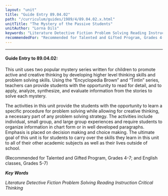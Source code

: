 ```yaml
---
layout: "unit"
title: "Guide Entry 89.04.02"
path: "/curriculum/guides/1989/4/89.04.02.x.html"
unitTitle: "The Mystery of the Passive Students"
unitAuthor: "Lorna Dils"
keywords: "Literature Detective Fiction Problem Solving Reading Instruction Critical Thinking"
recommendedFor: "Recommended for Talented and Gifted Program, Grades 4-7; and English classes, Grades 5-7"
---
```

<body>
<hr/>
<h4>
Guide Entry to 89.04.02:
</h4>
This unit uses two popular mystery series written for children to promote active and creative thinking by developing higher level thinking skills and problem solving skills. Using the “Encyclopedia Brown” and “Tintin” series, teachers can provide students with the opportunity to read for detail, and to apply, analyze, synthesize, and evaluate information from the stories to solve each mystery.
<p>
The activities in this unit provide the students with the opportunity to learn a specific procedure for problem solving while allowing for creative thinking, a necessary part of any problem solving strategy. The activities include individual, small group, and large group experiences and require students to organize information in chart form or in well developed paragraphs. Emphasis is placed on decision making and choice making. The ultimate goal of this unit is for students to carry over the skills they learn in this unit to all of their other academic subjects as well as their lives outside of school.
</p>
<p>
(Recommended for Talented and Gifted Program, Grades 4-7; and English classes, Grades 5-7)
</p>
<p>
<b>
<i>
Key Words
</i>
</b>
<br/>
</p>
<p>
<i>
Literature Detective Fiction Problem Solving Reading Instruction Critical Thinking
</i>
</p>
</body>